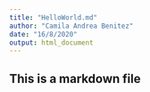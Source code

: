 ```yaml
---
title: "HelloWorld.md"
author: "Camila Andrea Benitez"
date: "16/8/2020"
output: html_document
---
```

## This is a markdown file
